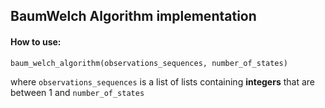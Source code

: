 ## BaumWelch Algorithm implementation

#### How to use:

```
baum_welch_algorithm(observations_sequences, number_of_states)
```
where `observations_sequences` is a list of lists containing **integers** that are between 1 and `number_of_states`